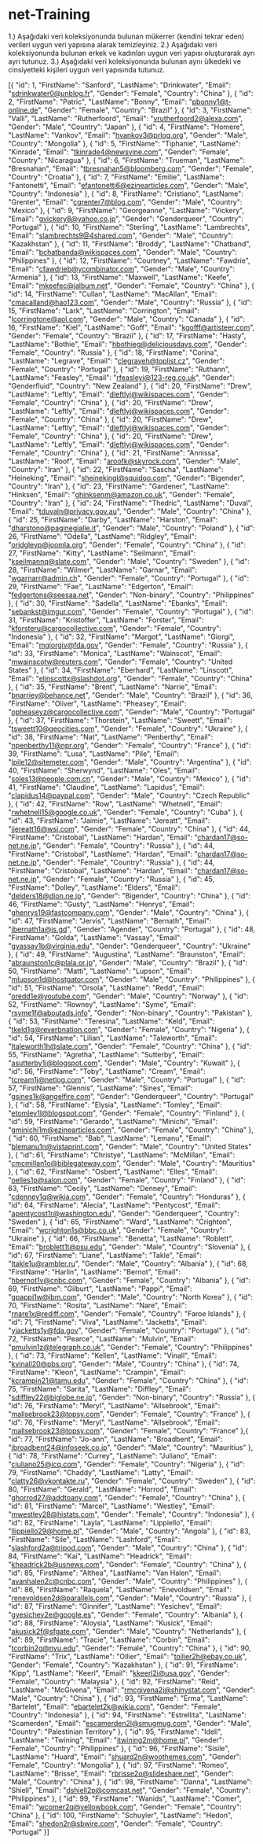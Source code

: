 # net-Training

1.) Aşağıdaki veri koleksiyonunda bulunan mükerrer (kendini tekrar eden) verileri uygun veri yapısına alarak temizleyiniz.
2.) Aşağıdaki veri koleksiyonunda bulunan erkek ve kadınları uygun veri yapısı oluşturarak ayrı ayrı tutunuz.
3.) Aşağıdaki veri koleksiyonunda bulunan aynı ülkedeki ve cinsiyetteki kişileri uygun veri yapısında tutunuz.



[{
    "id": 1,
    "FirstName": "Sanford",
    "LastName": "Drinkwater",
    "Email": "sdrinkwater0@unblog.fr",
    "Gender": "Female",
    "Country": "China"
  }, {
    "id": 2,
    "FirstName": "Patric",
    "LastName": "Bonny",
    "Email": "pbonny1@t-online.de",
    "Gender": "Female",
    "Country": "Brazil"
  }, {
    "id": 3,
    "FirstName": "Valli",
    "LastName": "Rutherfoord",
    "Email": "vrutherfoord2@alexa.com",
    "Gender": "Male",
    "Country": "Japan"
  }, {
    "id": 4,
    "FirstName": "Homere",
    "LastName": "Vankov",
    "Email": "hvankov3@prlog.org",
    "Gender": "Male",
    "Country": "Mongolia"
  }, {
    "id": 5,
    "FirstName": "Tiphanie",
    "LastName": "Kinrade",
    "Email": "tkinrade4@newsvine.com",
    "Gender": "Female",
    "Country": "Nicaragua"
  }, {
    "id": 6,
    "FirstName": "Trueman",
    "LastName": "Bresnahan",
    "Email": "tbresnahan5@bloomberg.com",
    "Gender": "Female",
    "Country": "Croatia"
  }, {
    "id": 7,
    "FirstName": "Emilie",
    "LastName": "Fantonetti",
    "Email": "efantonetti6@ezinearticles.com",
    "Gender": "Male",
    "Country": "Indonesia"
  }, {
    "id": 8,
    "FirstName": "Cristiano",
    "LastName": "Grenter",
    "Email": "cgrenter7@blog.com",
    "Gender": "Male",
    "Country": "Mexico"
  }, {
    "id": 9,
    "FirstName": "Georgeanne",
    "LastName": "Vickery",
    "Email": "gvickery8@yahoo.co.jp",
    "Gender": "Genderqueer",
    "Country": "Portugal"
  }, {
    "id": 10,
    "FirstName": "Sterling",
    "LastName": "Lambrechts",
    "Email": "slambrechts9@4shared.com",
    "Gender": "Male",
    "Country": "Kazakhstan"
  }, {
    "id": 11,
    "FirstName": "Broddy",
    "LastName": "Chatband",
    "Email": "bchatbanda@wikispaces.com",
    "Gender": "Male",
    "Country": "Philippines"
  }, {
    "id": 12,
    "FirstName": "Courtney",
    "LastName": "Fawdrie",
    "Email": "cfawdrieb@ycombinator.com",
    "Gender": "Male",
    "Country": "Armenia"
  }, {
    "id": 13,
    "FirstName": "Maxwell",
    "LastName": "Keefe",
    "Email": "mkeefec@jalbum.net",
    "Gender": "Female",
    "Country": "China"
  }, {
    "id": 14,
    "FirstName": "Cullan",
    "LastName": "MacAllan",
    "Email": "cmacalland@hao123.com",
    "Gender": "Male",
    "Country": "Russia"
  }, {
    "id": 15,
    "FirstName": "Lark",
    "LastName": "Corrington",
    "Email": "lcorringtone@aol.com",
    "Gender": "Male",
    "Country": "Canada"
  }, {
    "id": 16,
    "FirstName": "Kiel",
    "LastName": "Goff",
    "Email": "kgofff@artisteer.com",
    "Gender": "Female",
    "Country": "Brazil"
  }, {
    "id": 17,
    "FirstName": "Hasty",
    "LastName": "Bothie",
    "Email": "hbothieg@deliciousdays.com",
    "Gender": "Female",
    "Country": "Russia"
  }, {
    "id": 18,
    "FirstName": "Corina",
    "LastName": "Legrave",
    "Email": "clegraveh@toplist.cz",
    "Gender": "Female",
    "Country": "Portugal"
  }, {
    "id": 19,
    "FirstName": "Ruthann",
    "LastName": "Feasley",
    "Email": "rfeasleyi@123-reg.co.uk",
    "Gender": "Genderfluid",
    "Country": "New Zealand"
  }, {
    "id": 20,
    "FirstName": "Drew",
    "LastName": "Leftly",
    "Email": "dleftlyj@wikispaces.com",
    "Gender": "Female",
    "Country": "China"
  }, {
      "id": 20,
      "FirstName": "Drew",
      "LastName": "Leftly",
      "Email": "dleftlyj@wikispaces.com",
      "Gender": "Female",
      "Country": "China"
    }, {
      "id": 20,
      "FirstName": "Drew",
      "LastName": "Leftly",
      "Email": "dleftlyj@wikispaces.com",
      "Gender": "Female",
      "Country": "China"
    }, {
      "id": 20,
      "FirstName": "Drew",
      "LastName": "Leftly",
      "Email": "dleftlyj@wikispaces.com",
      "Gender": "Female",
      "Country": "China"
    }, {
    "id": 21,
    "FirstName": "Annissa",
    "LastName": "Roof",
    "Email": "aroofk@skyrock.com",
    "Gender": "Male",
    "Country": "Iran"
  }, {
    "id": 22,
    "FirstName": "Sascha",
    "LastName": "Heineking",
    "Email": "sheinekingl@squidoo.com",
    "Gender": "Bigender",
    "Country": "Iran"
  }, {
    "id": 23,
    "FirstName": "Gardener",
    "LastName": "Hinksen",
    "Email": "ghinksenm@amazon.co.uk",
    "Gender": "Female",
    "Country": "Iran"
  }, {
    "id": 24,
    "FirstName": "Thedric",
    "LastName": "Duval",
    "Email": "tduvaln@privacy.gov.au",
    "Gender": "Male",
    "Country": "China"
  }, {
    "id": 25,
    "FirstName": "Darby",
    "LastName": "Harston",
    "Email": "dharstono@paginegialle.it",
    "Gender": "Male",
    "Country": "Poland"
  }, {
    "id": 26,
    "FirstName": "Odella",
    "LastName": "Ridgley",
    "Email": "oridgleyp@joomla.org",
    "Gender": "Female",
    "Country": "China"
  }, {
    "id": 27,
    "FirstName": "Kitty",
    "LastName": "Seilmann",
    "Email": "kseilmannq@slate.com",
    "Gender": "Male",
    "Country": "Sweden"
  }, {
    "id": 28,
    "FirstName": "Wilmer",
    "LastName": "Garnar",
    "Email": "wgarnarr@admin.ch",
    "Gender": "Female",
    "Country": "Portugal"
  }, {
    "id": 29,
    "FirstName": "Fae",
    "LastName": "Edgerton",
    "Email": "fedgertons@seesaa.net",
    "Gender": "Non-binary",
    "Country": "Philippines"
  }, {
    "id": 30,
    "FirstName": "Sadella",
    "LastName": "Ebanks",
    "Email": "sebankst@imgur.com",
    "Gender": "Female",
    "Country": "Portugal"
  }, {
    "id": 31,
    "FirstName": "Kristoffer",
    "LastName": "Forster",
    "Email": "kforsteru@cargocollective.com",
    "Gender": "Female",
    "Country": "Indonesia"
  }, {
    "id": 32,
    "FirstName": "Margot",
    "LastName": "Giorgi",
    "Email": "mgiorgiv@fda.gov",
    "Gender": "Female",
    "Country": "Russia"
  }, {
    "id": 33,
    "FirstName": "Monica",
    "LastName": "Wainscot",
    "Email": "mwainscotw@reuters.com",
    "Gender": "Female",
    "Country": "United States"
  }, {
    "id": 34,
    "FirstName": "Eberhard",
    "LastName": "Linscott",
    "Email": "elinscottx@slashdot.org",
    "Gender": "Female",
    "Country": "China"
  }, {
    "id": 35,
    "FirstName": "Brent",
    "LastName": "Narrie",
    "Email": "bnarriey@behance.net",
    "Gender": "Male",
    "Country": "Brazil"
  }, {
    "id": 36,
    "FirstName": "Oliver",
    "LastName": "Pheasey",
    "Email": "opheaseyz@cargocollective.com",
    "Gender": "Male",
    "Country": "Portugal"
  }, {
    "id": 37,
    "FirstName": "Thorstein",
    "LastName": "Sweett",
    "Email": "tsweett10@geocities.com",
    "Gender": "Female",
    "Country": "Ukraine"
  }, {
    "id": 38,
    "FirstName": "Nat",
    "LastName": "Penberthy",
    "Email": "npenberthy11@npr.org",
    "Gender": "Female",
    "Country": "France"
  }, {
    "id": 39,
    "FirstName": "Lusa",
    "LastName": "Pile",
    "Email": "lpile12@sitemeter.com",
    "Gender": "Male",
    "Country": "Argentina"
  }, {
    "id": 40,
    "FirstName": "Sherwynd",
    "LastName": "Oles",
    "Email": "soles13@people.com.cn",
    "Gender": "Male",
    "Country": "Mexico"
  }, {
    "id": 41,
    "FirstName": "Claudine",
    "LastName": "Lapidus",
    "Email": "clapidus14@paypal.com",
    "Gender": "Male",
    "Country": "Czech Republic"
  }, {
    "id": 42,
    "FirstName": "Row",
    "LastName": "Whetnell",
    "Email": "rwhetnell15@google.co.uk",
    "Gender": "Female",
    "Country": "Cuba"
  }, {
    "id": 43,
    "FirstName": "Jaimie",
    "LastName": "Jereatt",
    "Email": "jjereatt16@wsj.com",
    "Gender": "Female",
    "Country": "China"
  }, {
    "id": 44,
    "FirstName": "Cristobal",
    "LastName": "Hardan",
    "Email": "chardan17@so-net.ne.jp",
    "Gender": "Female",
    "Country": "Russia"
  },
  {
      "id": 44,
      "FirstName": "Cristobal",
      "LastName": "Hardan",
      "Email": "chardan17@so-net.ne.jp",
      "Gender": "Female",
      "Country": "Russia"
    },
    {
      "id": 44,
      "FirstName": "Cristobal",
      "LastName": "Hardan",
      "Email": "chardan17@so-net.ne.jp",
      "Gender": "Female",
      "Country": "Russia"
    }, {
    "id": 45,
    "FirstName": "Dolley",
    "LastName": "Elders",
    "Email": "delders18@dion.ne.jp",
    "Gender": "Bigender",
    "Country": "China"
  }, {
    "id": 46,
    "FirstName": "Gusty",
    "LastName": "Henrys",
    "Email": "ghenrys19@fastcompany.com",
    "Gender": "Male",
    "Country": "China"
  }, {
    "id": 47,
    "FirstName": "Jervis",
    "LastName": "Bernath",
    "Email": "jbernath1a@is.gd",
    "Gender": "Agender",
    "Country": "Portugal"
  }, {
    "id": 48,
    "FirstName": "Golda",
    "LastName": "Vassay",
    "Email": "gvassay1b@virginia.edu",
    "Gender": "Genderqueer",
    "Country": "Ukraine"
  }, {
    "id": 49,
    "FirstName": "Augustina",
    "LastName": "Braunston",
    "Email": "abraunston1c@plala.or.jp",
    "Gender": "Male",
    "Country": "Brazil"
  }, {
    "id": 50,
    "FirstName": "Matti",
    "LastName": "Lupson",
    "Email": "mlupson1d@hostgator.com",
    "Gender": "Male",
    "Country": "Philippines"
  }, {
    "id": 51,
    "FirstName": "Orsola",
    "LastName": "Redd",
    "Email": "oredd1e@youtube.com",
    "Gender": "Male",
    "Country": "Norway"
  }, {
    "id": 52,
    "FirstName": "Rowney",
    "LastName": "Syme",
    "Email": "rsyme1f@aboutads.info",
    "Gender": "Non-binary",
    "Country": "Pakistan"
  }, {
    "id": 53,
    "FirstName": "Teresina",
    "LastName": "Keld",
    "Email": "tkeld1g@reverbnation.com",
    "Gender": "Female",
    "Country": "Nigeria"
  }, {
    "id": 54,
    "FirstName": "Lilian",
    "LastName": "Taleworth",
    "Email": "ltaleworth1h@slate.com",
    "Gender": "Female",
    "Country": "China"
  }, {
    "id": 55,
    "FirstName": "Agretha",
    "LastName": "Sutterby",
    "Email": "asutterby1i@blogspot.com",
    "Gender": "Male",
    "Country": "Kuwait"
  }, {
    "id": 56,
    "FirstName": "Toby",
    "LastName": "Cream",
    "Email": "tcream1j@netlog.com",
    "Gender": "Male",
    "Country": "Portugal"
  }, {
    "id": 57,
    "FirstName": "Glennis",
    "LastName": "Sines",
    "Email": "gsines1k@angelfire.com",
    "Gender": "Genderqueer",
    "Country": "Portugal"
  }, {
    "id": 58,
    "FirstName": "Elysia",
    "LastName": "Tomley",
    "Email": "etomley1l@blogspot.com",
    "Gender": "Female",
    "Country": "Finland"
  }, {
    "id": 59,
    "FirstName": "Gerardo",
    "LastName": "Minichi",
    "Email": "gminichi1m@ezinearticles.com",
    "Gender": "Female",
    "Country": "China"
  }, {
    "id": 60,
    "FirstName": "Bab",
    "LastName": "Lemanu",
    "Email": "blemanu1n@vistaprint.com",
    "Gender": "Male",
    "Country": "United States"
  }, {
    "id": 61,
    "FirstName": "Christye",
    "LastName": "McMillan",
    "Email": "cmcmillan1o@biblegateway.com",
    "Gender": "Male",
    "Country": "Mauritius"
  }, {
    "id": 62,
    "FirstName": "Osbert",
    "LastName": "Elles",
    "Email": "oelles1p@salon.com",
    "Gender": "Female",
    "Country": "Finland"
  }, {
    "id": 63,
    "FirstName": "Cecily",
    "LastName": "Denney",
    "Email": "cdenney1q@wikia.com",
    "Gender": "Female",
    "Country": "Honduras"
  }, {
    "id": 64,
    "FirstName": "Alecia",
    "LastName": "Pentycost",
    "Email": "apentycost1r@washington.edu",
    "Gender": "Genderqueer",
    "Country": "Sweden"
  }, {
    "id": 65,
    "FirstName": "Ward",
    "LastName": "Crighton",
    "Email": "wcrighton1s@bbc.co.uk",
    "Gender": "Female",
    "Country": "Ukraine"
  }, {
    "id": 66,
    "FirstName": "Benetta",
    "LastName": "Roblett",
    "Email": "broblett1t@psu.edu",
    "Gender": "Male",
    "Country": "Slovenia"
  }, {
    "id": 67,
    "FirstName": "Liane",
    "LastName": "Takle",
    "Email": "ltakle1u@rambler.ru",
    "Gender": "Male",
    "Country": "Albania"
  }, {
    "id": 68,
    "FirstName": "Harlin",
    "LastName": "Bernot",
    "Email": "hbernot1v@cnbc.com",
    "Gender": "Female",
    "Country": "Albania"
  }, {
    "id": 69,
    "FirstName": "Gilburt",
    "LastName": "Pappi",
    "Email": "gpappi1w@ibm.com",
    "Gender": "Male",
    "Country": "North Korea"
  }, {
    "id": 70,
    "FirstName": "Rosita",
    "LastName": "Nare",
    "Email": "rnare1x@rediff.com",
    "Gender": "Female",
    "Country": "Faroe Islands"
  }, {
    "id": 71,
    "FirstName": "Viva",
    "LastName": "Jacketts",
    "Email": "vjacketts1y@fda.gov",
    "Gender": "Female",
    "Country": "Portugal"
  }, {
    "id": 72,
    "FirstName": "Pearce",
    "LastName": "Mulvin",
    "Email": "pmulvin1z@telegraph.co.uk",
    "Gender": "Female",
    "Country": "Philippines"
  }, {
    "id": 73,
    "FirstName": "Kellen",
    "LastName": "Vinall",
    "Email": "kvinall20@pbs.org",
    "Gender": "Male",
    "Country": "China"
  }, {
    "id": 74,
    "FirstName": "Kleon",
    "LastName": "Crampin",
    "Email": "kcrampin21@tamu.edu",
    "Gender": "Female",
    "Country": "China"
  }, {
    "id": 75,
    "FirstName": "Sarita",
    "LastName": "Diffley",
    "Email": "sdiffley22@biglobe.ne.jp",
    "Gender": "Non-binary",
    "Country": "Russia"
  }, {
    "id": 76,
    "FirstName": "Meryl",
    "LastName": "Allsebrook",
    "Email": "mallsebrook23@topsy.com",
    "Gender": "Female",
    "Country": "France"
  }, 
  {
      "id": 76,
      "FirstName": "Meryl",
      "LastName": "Allsebrook",
      "Email": "mallsebrook23@topsy.com",
      "Gender": "Female",
      "Country": "France"
    },{
    "id": 77,
    "FirstName": "Jo-ann",
    "LastName": "Broadbent",
    "Email": "jbroadbent24@infoseek.co.jp",
    "Gender": "Male",
    "Country": "Mauritius"
  }, {
    "id": 78,
    "FirstName": "Currey",
    "LastName": "Juliano",
    "Email": "cjuliano25@icq.com",
    "Gender": "Female",
    "Country": "Nigeria"
  }, {
    "id": 79,
    "FirstName": "Chaddy",
    "LastName": "Latty",
    "Email": "clatty26@vkontakte.ru",
    "Gender": "Female",
    "Country": "Sweden"
  }, {
    "id": 80,
    "FirstName": "Gerald",
    "LastName": "Horrod",
    "Email": "ghorrod27@addtoany.com",
    "Gender": "Female",
    "Country": "China"
  }, {
    "id": 81,
    "FirstName": "Marcel",
    "LastName": "Westley",
    "Email": "mwestley28@histats.com",
    "Gender": "Female",
    "Country": "Indonesia"
  }, {
    "id": 82,
    "FirstName": "Layla",
    "LastName": "Lippiello",
    "Email": "llippiello29@home.pl",
    "Gender": "Male",
    "Country": "Angola"
  }, {
    "id": 83,
    "FirstName": "Sile",
    "LastName": "Lashford",
    "Email": "slashford2a@tripod.com",
    "Gender": "Male",
    "Country": "China"
  }, {
    "id": 84,
    "FirstName": "Kai",
    "LastName": "Headrick",
    "Email": "kheadrick2b@usnews.com",
    "Gender": "Female",
    "Country": "China"
  }, {
    "id": 85,
    "FirstName": "Althea",
    "LastName": "Van Halen",
    "Email": "avanhalen2c@cnbc.com",
    "Gender": "Male",
    "Country": "Philippines"
  }, {
    "id": 86,
    "FirstName": "Raquela",
    "LastName": "Enevoldsen",
    "Email": "renevoldsen2d@parallels.com",
    "Gender": "Male",
    "Country": "Russia"
  }, {
    "id": 87,
    "FirstName": "Ginnifer",
    "LastName": "Yesichev",
    "Email": "gyesichev2e@google.es",
    "Gender": "Female",
    "Country": "Albania"
  }, {
    "id": 88,
    "FirstName": "Aloysia",
    "LastName": "Kusick",
    "Email": "akusick2f@sfgate.com",
    "Gender": "Male",
    "Country": "Netherlands"
  }, {
    "id": 89,
    "FirstName": "Tracie",
    "LastName": "Corbin",
    "Email": "tcorbin2g@nyu.edu",
    "Gender": "Female",
    "Country": "China"
  }, {
    "id": 90,
    "FirstName": "Trix",
    "LastName": "OIlier",
    "Email": "toilier2h@ebay.co.uk",
    "Gender": "Female",
    "Country": "Kazakhstan"
  }, {
    "id": 91,
    "FirstName": "Kipp",
    "LastName": "Keerl",
    "Email": "kkeerl2i@usa.gov",
    "Gender": "Female",
    "Country": "Malaysia"
  }, {
    "id": 92,
    "FirstName": "Reid",
    "LastName": "McGivena",
    "Email": "rmcgivena2j@shinystat.com",
    "Gender": "Male",
    "Country": "China"
  }, {
    "id": 93,
    "FirstName": "Erma",
    "LastName": "Bartelet",
    "Email": "ebartelet2k@wikia.com",
    "Gender": "Female",
    "Country": "Indonesia"
  }, {
    "id": 94,
    "FirstName": "Estrellita",
    "LastName": "Scamerden",
    "Email": "escamerden2l@smugmug.com",
    "Gender": "Male",
    "Country": "Palestinian Territory"
  }, {
    "id": 95,
    "FirstName": "Idell",
    "LastName": "Twining",
    "Email": "itwining2m@home.pl",
    "Gender": "Female",
    "Country": "Philippines"
  }, {
    "id": 96,
    "FirstName": "Sisile",
    "LastName": "Huard",
    "Email": "shuard2n@woothemes.com",
    "Gender": "Female",
    "Country": "Mongolia"
  }, {
    "id": 97,
    "FirstName": "Romeo",
    "LastName": "Brisse",
    "Email": "rbrisse2o@slideshare.net",
    "Gender": "Male",
    "Country": "China"
  }, {
    "id": 98,
    "FirstName": "Danna",
    "LastName": "Shiell",
    "Email": "dshiell2p@comcast.net",
    "Gender": "Female",
    "Country": "Philippines"
  }, {
    "id": 99,
    "FirstName": "Wanids",
    "LastName": "Comer",
    "Email": "wcomer2q@yellowbook.com",
    "Gender": "Female",
    "Country": "China"
  }, {
    "id": 100,
    "FirstName": "Schuyler",
    "LastName": "Hedon",
    "Email": "shedon2r@sbwire.com",
    "Gender": "Female",
    "Country": "Portugal"
  }]
